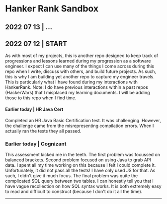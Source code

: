 # Hanker Rank Sandbox

## 2022 07 13 | ...

## 2022 07 12 | START
As with most of my projects, this is another repo designed to keep track of progressions and lessons learned during my progression as a software engineer.  I expect I can use many of the things I come across during this repo when I write, discuss with others, and build future projects. As such, this is why I am building yet another repo to capture  my engineer travels.  This is particularly what I have found during my interactions with HankerRank. Note: I do have previous interactions within a past repos (HackerWars) that I misplaced my learning documents.  I will be adding those to this repo when I find time.

#### Earlier today | HR Java Cert
Completed an HR Java Basic Certification test.  It was challenging. However, the challenge came from the misrepresenting compilation errors.  When I actually ran the tests they all passed.  

### Earlier today | Cognizant 
This assessment kicked me in the teeth.  The first problem was focussed on balanced brackets.  Second problem focused on using Java to grab API data. I spent all my time working on this because I felt I could complete it.  Unfortunately, it did not pass all the tests!  I have only used JS for that.  As such, I didn't give it much focus.  The final problem was quite the complicated SQL query between two tables.  I can honestly tell you that I have vague recollection on how SQL syntax works.  It is both extremely easy to read and difficult to construct (because I don't do it all the time). 

---